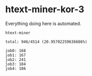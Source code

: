 # htext-miner-kor-3

Everything doing here is automated.

```
htext-miner

total: 946/4514 (20.95702259636686%)

job0: 168
job1: 167
job2: 241
job3: 184
job4: 186
```